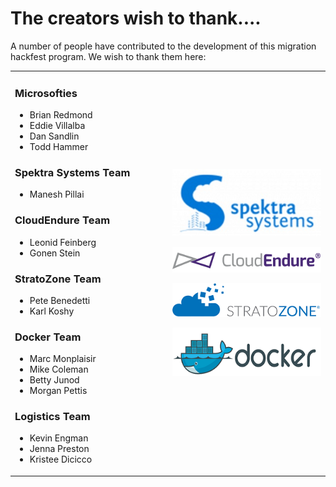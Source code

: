 # The creators wish to thank....

A number of people have contributed to the development of this migration hackfest program. We wish to thank them here:

<table border="0">
<tr>
<td width="50%">

### Microsofties
* Brian Redmond
* Eddie Villalba
* Dan Sandlin
* Todd Hammer

### Spektra Systems Team
* Manesh Pillai

### CloudEndure Team
* Leonid Feinberg
* Gonen Stein

### StratoZone Team
* Pete Benedetti 
* Karl Koshy

### Docker Team
* Marc Monplaisir
* Mike Coleman
* Betty Junod
* Morgan Pettis

### Logistics Team
* Kevin Engman
* Jenna Preston
* Kristee Dicicco

</td>
<td>

![Spektra Systems](./challenges/images/spektra-logo.jpg)

![CloudEndure](./challenges/images/NewDefaultLogo.png)

![StratoZone](./challenges/images/stratozone_logo_tm_png_hi_rez.png)

![Docker](./challenges/images/DockerLogo-2.png)

</td>
</tr>
</table>

